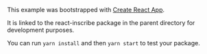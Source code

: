 This example was bootstrapped with [Create React App](https://github.com/facebook/create-react-app).

It is linked to the react-inscribe package in the parent directory for development purposes.

You can run `yarn install` and then `yarn start` to test your package.
